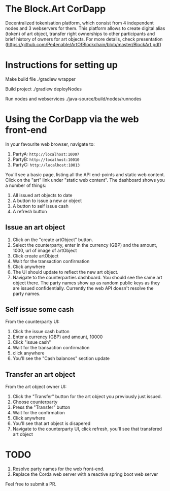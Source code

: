 
# The Block.Art CorDapp

Decentralized tokenisation platform, which consist from 4 independent nodes and 3 webservers for them. This platform allows to create digital alias (token) of art object, transfer right ownerships to other participants and brief history of owners for art objects.
For more details, check presentation (https://github.com/Pe4enable/ArtOfBlockchain/blob/master/BlockArt.pdf)

# Instructions for setting up

Make build file
./gradlew wrapper 

Build project
./gradlew deployNodes 

Run nodes and webservices
./java-source/build/nodes/runnodes


# Using the CorDapp via the web front-end

In your favourite web browser, navigate to:

1. PartyA: `http://localhost:10007`
2. PartyB: `http://localhost:10010`
3. PartyC: `http://localhost:10013`

You'll see a basic page, listing all the API end-points and static web content. Click on the "art" link under 
"static web content". The dashboard shows you a number of things:

1. All issued art objects to date
2. A button to issue a new ar object
3. A button to self issue cash
4. A refresh button

## Issue an art object

1. Click on the "create artObject" button.
2. Select the counterparty, enter in the currency (GBP) and the amount, 1000, url of image of artObject
3. Click create artObject
4. Wait for the transaction confirmation
5. Click anywhere
6. The UI should update to reflect the new art object.
7. Navigate to the counterparties dashboard. You should see the same art object there. The party names show up as random public keys as they are issued confidentially. Currently the web API doesn't resolve the party names.

## Self issue some cash

From the counterparty UI:

1. Click the issue cash button
2. Enter a currency (GBP) and amount, 10000
3. Click "issue cash"
4. Wait for the transaction confirmation
5. click anywhere
6. You'll see the "Cash balances" section update

## Transfer an art object

From the art object owner UI:

1. Click the "Transfer" button for the art object you previously just issued.
2. Choose counterparty
3. Press the "Transfer" button
4. Wait for the confirmation
5. Click anywhere
6. You'll see that art object is disapered
7. Navigate to the counterparty UI, click refresh, you'll see that transfered art object


# TODO

1. Resolve party names for the web front-end.
2. Replace the Corda web server with a reactive spring boot web server


Feel free to submit a PR.
